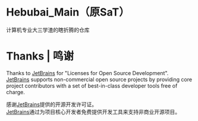 # Hebubai_Main（原SaT）
计算机专业大三学渣的瞎折腾的仓库

# Thanks | 鸣谢
Thanks to [JetBrains][JetBrains] for "Licenses for Open Source Development".  
[JetBrains][JetBrains] supports non-commercial open source projects by providing core project contributors with a set of best-in-class developer tools free of charge.  

感谢[JetBrains][JetBrains]提供的开源开发许可证。  
[JetBrains][JetBrains]通过为项目核心开发者免费提供开发工具来支持非商业开源项目。

[JetBrains]: https://www.jetbrains.com/?from=Hebubai_Main
